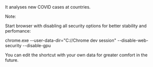 It analyses new COVID cases at countries.

Note:

Start browser with disabling all security options for better stability and perfomance:

chrome.exe --user-data-dir="C://Chrome dev session" --disable-web-security --disable-gpu

You can edit the shortcut with your own data for greater comfort in the future.
